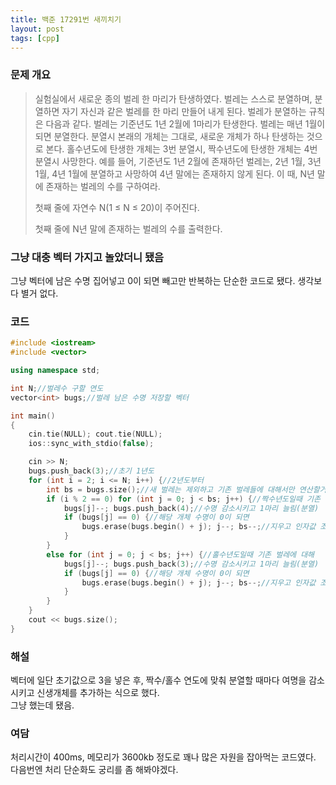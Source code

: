 ```yaml
---
title: 백준 17291번 새끼치기
layout: post
tags: [cpp]
---
```

### 문제 개요
> 실험실에서 새로운 종의 벌레 한 마리가 탄생하였다. 벌레는 스스로 분열하며, 분열하면 자기 자신과 같은 벌레를 한 마리 만들어 내게 된다. 벌레가 분열하는 규칙은 다음과 같다.
> 벌레는 기준년도 1년 2월에 1마리가 탄생한다.
> 벌레는 매년 1월이 되면 분열한다. 분열시 본래의 개체는 그대로, 새로운 개체가 하나 탄생하는 것으로 본다.
> 홀수년도에 탄생한 개체는 3번 분열시, 짝수년도에 탄생한 개체는 4번 분열시 사망한다.
> 예를 들어, 기준년도 1년 2월에 존재하던 벌레는, 2년 1월, 3년 1월, 4년 1월에 분열하고 사망하여 4년 말에는 존재하지 않게 된다. 이 때, N년 말에 존재하는 벌레의 수를 구하여라.
> 
> 첫째 줄에 자연수 N(1 ≤ N ≤ 20)이 주어진다.
> 
> 첫째 줄에 N년 말에 존재하는 벌레의 수를 출력한다.

### 그냥 대충 벡터 가지고 놀았더니 됐음
그냥 벡터에 남은 수명 집어넣고 0이 되면 빼고만 반복하는 단순한 코드로 됐다. 생각보다 별거 없다.
### 코드
```c++
#include <iostream>
#include <vector>	

using namespace std;

int N;//벌레수 구할 연도
vector<int> bugs;//벌레 남은 수명 저장할 벡터

int main()
{
	cin.tie(NULL); cout.tie(NULL);
	ios::sync_with_stdio(false);

	cin >> N;
	bugs.push_back(3);//초기 1년도
	for (int i = 2; i <= N; i++) {//2년도부터
		int bs = bugs.size();//새 벌레는 제외하고 기존 벌레들에 대해서만 연산할거라 분열 전 사이즈를 변수로 받음
		if (i % 2 == 0) for (int j = 0; j < bs; j++) {//짝수년도일때 기존 벌레에 대해
			bugs[j]--; bugs.push_back(4);//수명 감소시키고 1마리 늘림(분열)
            if (bugs[j] == 0) {//해당 개체 수명이 0이 되면
				bugs.erase(bugs.begin() + j); j--; bs--;//지우고 인자값 조정
			}
		}
		else for (int j = 0; j < bs; j++) {//홀수년도일때 기존 벌레에 대해
			bugs[j]--; bugs.push_back(3);//수명 감소시키고 1마리 늘림(분열)
            if (bugs[j] == 0) {//해당 개체 수명이 0이 되면
				bugs.erase(bugs.begin() + j); j--; bs--;//지우고 인자값 조정
			}
		}
	}
	cout << bugs.size();
}
```
### 해설
벡터에 일단 초기값으로 3을 넣은 후, 짝수/홀수 연도에 맞춰 분열할 때마다 여명을 감소시키고 신생개체를 추가하는 식으로 했다.  
그냥 했는데 됐음.
### 여담
처리시간이 400ms, 메모리가 3600kb 정도로 꽤나 많은 자원을 잡아먹는 코드였다.  
다음번엔 처리 단순화도 궁리를 좀 해봐야겠다.
